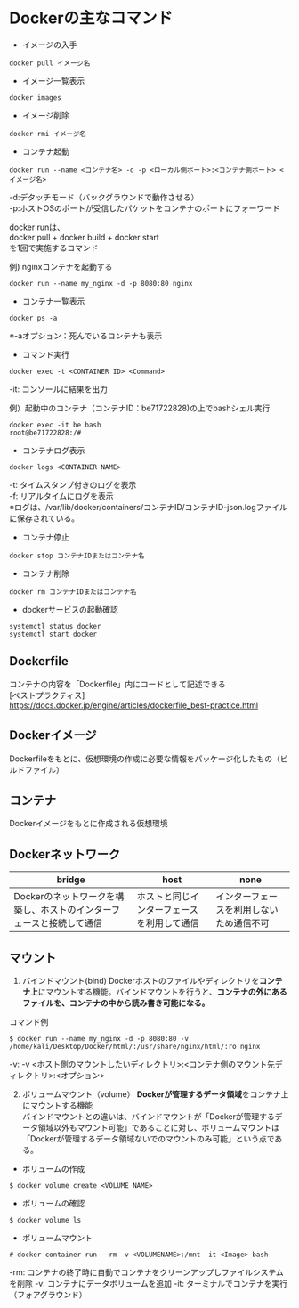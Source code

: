 # Dockerの主なコマンド
- イメージの入手
```
docker pull イメージ名
```

- イメージ一覧表示
```
docker images
```

- イメージ削除
```
docker rmi イメージ名
```

- コンテナ起動
```
docker run --name <コンテナ名> -d -p <ローカル側ポート>:<コンテナ側ポート> <イメージ名>
```
-d:デタッチモード（バックグラウンドで動作させる）  
-p:ホストOSのポートが受信したパケットをコンテナのポートにフォーワード  

docker runは、  
  docker pull + docker build + docker start  
を1回で実施するコマンド  

例) nginxコンテナを起動する  
```
docker run --name my_nginx -d -p 8080:80 nginx
```

- コンテナ一覧表示
```
docker ps -a
```
※-aオプション：死んでいるコンテナも表示  

- コマンド実行
```
docker exec -t <CONTAINER ID> <Command>
```
-it: コンソールに結果を出力

例）起動中のコンテナ（コンテナID：be71722828)の上でbashシェル実行
```
docker exec -it be bash
root@be71722828:/# 
```

- コンテナログ表示
```
docker logs <CONTAINER NAME>
```
-t: タイムスタンプ付きのログを表示  
-f: リアルタイムにログを表示  
※ログは、/var/lib/docker/containers/コンテナID/コンテナID-json.logファイルに保存されている。

- コンテナ停止
```
docker stop コンテナIDまたはコンテナ名
```

- コンテナ削除
```
docker rm コンテナIDまたはコンテナ名
```

- dockerサービスの起動確認
```
systemctl status docker
systemctl start docker
```

## Dockerfile
コンテナの内容を「Dockerfile」内にコードとして記述できる  
[ベストプラクティス]  
https://docs.docker.jp/engine/articles/dockerfile_best-practice.html


## Dockerイメージ
Dockerfileをもとに、仮想環境の作成に必要な情報をパッケージ化したもの（ビルドファイル）  

## コンテナ
Dockerイメージをもとに作成される仮想環境  

## Dockerネットワーク

|bridge|host|none|
----|----|----
|Dockerのネットワークを構築し、ホストのインターフェースと接続して通信|ホストと同じインターフェースを利用して通信|インターフェースを利用しないため通信不可|

## マウント
1. バインドマウント(bind)
Dockerホストのファイルやディレクトリを**コンテナ上**にマウントする機能。バインドマウントを行うと、**コンテナの外にあるファイルを、コンテナの中から読み書き可能になる。**

コマンド例
```
$ docker run --name my_nginx -d -p 8080:80 -v /home/kali/Desktop/Docker/html/:/usr/share/nginx/html/:ro nginx
```
-v: -v <ホスト側のマウントしたいディレクトリ>:<コンテナ側のマウント先ディレクトリ>:<オプション>

2. ボリュームマウント（volume）
**Dockerが管理するデータ領域**をコンテナ上にマウントする機能  
バインドマウントとの違いは、バインドマウントが「Dockerが管理するデータ領域以外もマウント可能」であることに対し、ボリュームマウントは「Dockerが管理するデータ領域ないでのマウントのみ可能」という点である。

- ボリュームの作成
```
$ docker volume create <VOLUME NAME>
```
- ボリュームの確認
```
$ docker volume ls
```

- ボリュームマウント
```
# docker container run --rm -v <VOLUMENAME>:/mnt -it <Image> bash
```

-rm: コンテナの終了時に自動でコンテナをクリーンアップしファイルシステムを削除
-v: コンテナにデータボリュームを追加
-it: ターミナルでコンテナを実行（フォアグラウンド）
